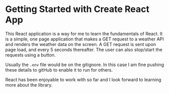 # Getting Started with Create React App

This React application is a way for me to learn the fundamentals of React. It is a simple, one page application that makes a GET request to a weather API and renders the weather data on the screen. A GET request is sent upon page load, and every 5 seconds thereafter. The user can also stop/start the requests using a button.

Usually the `.env` file would be on the gitignore. In this case I am fine pushing these details to gitHub to enable it to run for others.

React has been enjoyable to work with so far and I look forward to learning more about the library.
